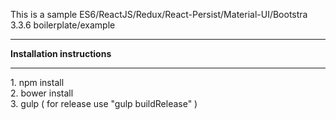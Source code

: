This is a sample ES6/ReactJS/Redux/React-Persist/Material-UI/Bootstra 3.3.6 boilerplate/example
<hr>
<strong>Installation instructions</strong>
<hr>
1. npm install<br />
2. bower install<br />
3. gulp ( for release use "gulp buildRelease" )

